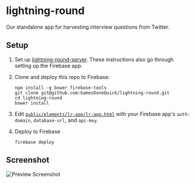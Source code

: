 # lightning-round
Our standalone app for harvesting interview questions from Twitter.

## Setup
1. Set up [lightning-round-server](https://github.com/GamesDoneQuick/lightning-round-server). 
These instructions also go through setting up the Firebase app.
2. Clone and deploy this repo to Firebase:
  
	```
	npm install -g bower firebase-tools
	git clone git@github.com:GamesDoneQuick/lightning-round.git
	cd lightning-round
	bower install
	```
3. Edit [`public/elements/lr-app/lr-app.html`](https://github.com/GamesDoneQuick/lightning-round/blob/master/public/elements/lr-app/lr-app.html#L20-L25)
with your Firebase app's `auth-domain`, `database-url`, and `api-key`.
4. Deploy to Firebase

	```
	firebase deploy
	```

## Screenshot
![Preview Screenshot](https://i.imgur.com/9bNR49G.png)

